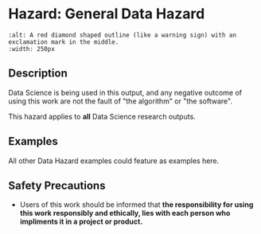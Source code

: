# Hazard: General Data Hazard

```{image} ../../images/hazards/general-hazard.png
:alt: A red diamond shaped outline (like a warning sign) with an exclamation mark in the middle.
:width: 250px
```

## Description

Data Science is being used in this output, and any negative outcome of using this work are not the fault of "the algorithm" or "the software". 

This hazard applies to __all__ Data Science research outputs.

## Examples

All other Data Hazard examples could feature as examples here.

## Safety Precautions

-  Users of this work should be informed that __the responsibility for using this work responsibly and ethically, lies with each person who impliments it in a project or product.__
